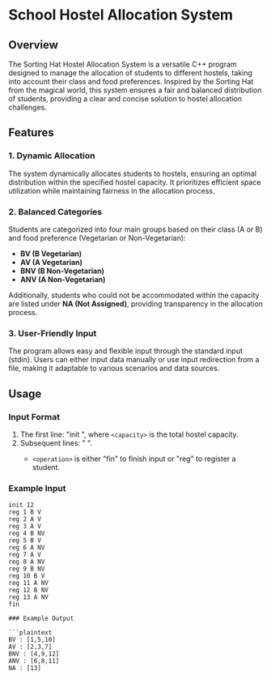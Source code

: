 # School Hostel Allocation System

## Overview

The Sorting Hat Hostel Allocation System is a versatile C++ program designed to manage the allocation of students to different hostels, taking into account their class and food preferences. Inspired by the Sorting Hat from the magical world, this system ensures a fair and balanced distribution of students, providing a clear and concise solution to hostel allocation challenges.

## Features

### 1. Dynamic Allocation

The system dynamically allocates students to hostels, ensuring an optimal distribution within the specified hostel capacity. It prioritizes efficient space utilization while maintaining fairness in the allocation process.

### 2. Balanced Categories

Students are categorized into four main groups based on their class (A or B) and food preference (Vegetarian or Non-Vegetarian):

- **BV (B Vegetarian)**
- **AV (A Vegetarian)**
- **BNV (B Non-Vegetarian)**
- **ANV (A Non-Vegetarian)**

Additionally, students who could not be accommodated within the capacity are listed under **NA (Not Assigned)**, providing transparency in the allocation process.

### 3. User-Friendly Input

The program allows easy and flexible input through the standard input (stdin). Users can either input data manually or use input redirection from a file, making it adaptable to various scenarios and data sources.

## Usage

### Input Format

1. The first line: "init <capacity>", where `<capacity>` is the total hostel capacity.
2. Subsequent lines: "<operation> <rollNo> <classId> <foodPreference>".
   - `<operation>` is either "fin" to finish input or "reg" to register a student.

### Example Input

```plaintext
init 12
reg 1 B V
reg 2 A V
reg 3 A V
reg 4 B NV
reg 5 B V
reg 6 A NV
reg 7 A V
reg 8 A NV
reg 9 B NV
reg 10 B V
reg 11 A NV
reg 12 B NV
reg 13 A NV
fin

### Example Output

```plaintext
BV : [1,5,10]
AV : [2,3,7]
BNV : [4,9,12]
ANV : [6,8,11]
NA : [13]
